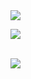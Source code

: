 <img src="https://capsule-render.vercel.app/api?type=waving&color=auto&height=200&section=header&text=geonhoon&fontSize=90" />

<img src="https://github-readme-stats.vercel.app/api/top-langs/?username=shingunhoon&layout=compact"><br><br>

<img src="https://github-readme-stats.vercel.app/api?username=shingunhoon&show_icons=true">

